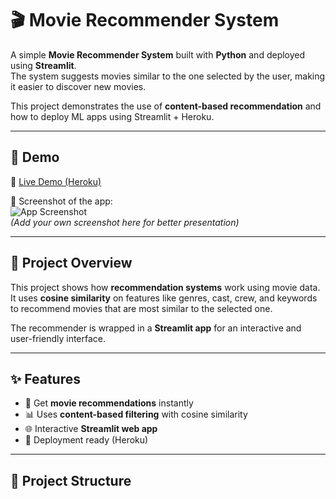 # 🎬 Movie Recommender System

A simple **Movie Recommender System** built with **Python** and deployed using **Streamlit**.  
The system suggests movies similar to the one selected by the user, making it easier to discover new movies.  

This project demonstrates the use of **content-based recommendation** and how to deploy ML apps using Streamlit + Heroku.

---

## 🚀 Demo

🔗 [Live Demo (Heroku)](https://your-heroku-app-link.herokuapp.com/)  

📸 Screenshot of the app:  
![App Screenshot](screenshot.png)  
*(Add your own screenshot here for better presentation)*

---

## 📖 Project Overview

This project shows how **recommendation systems** work using movie data.  
It uses **cosine similarity** on features like genres, cast, crew, and keywords to recommend movies that are most similar to the selected one.  

The recommender is wrapped in a **Streamlit app** for an interactive and user-friendly interface.

---

## ✨ Features

- 🎥 Get **movie recommendations** instantly  
- 📊 Uses **content-based filtering** with cosine similarity  
- 🌐 Interactive **Streamlit web app**  
- 🚀 Deployment ready (Heroku)  

---

## 📂 Project Structure


